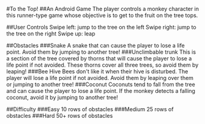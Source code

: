 #To the Top!
##An Android Game
The player controls a monkey character in this runner-type game whose objective is to get to the fruit on the tree tops.

##User Controls
Swipe left: jump to the tree on the left
Swipe right: jump to the tree on the right
Swipe up: leap

##Obstacles
###Snake
A snake that can cause the player to lose a life point. Avoid them by jumping to another tree!
###Unclimbable trunk
This is a section of the tree covered by thorns that will cause the player to lose a life point if not avoided. These thorns cover all three trees, so avoid them by leaping!
###Bee Hive
Bees don't like it when their hive is disturbed. The player will lose a life point if not avoided. Avoid them by leaping over them or jumping to another tree!
###Coconut
Coconuts tend to fall from the tree and can cause the player to lose a life point. If the monkey detects a falling coconut, avoid it by jumping to another tree!

##Difficulty
###Easy
10 rows of obstacles
###Medium
25 rows of obstacles
###Hard
50+ rows of obstacles